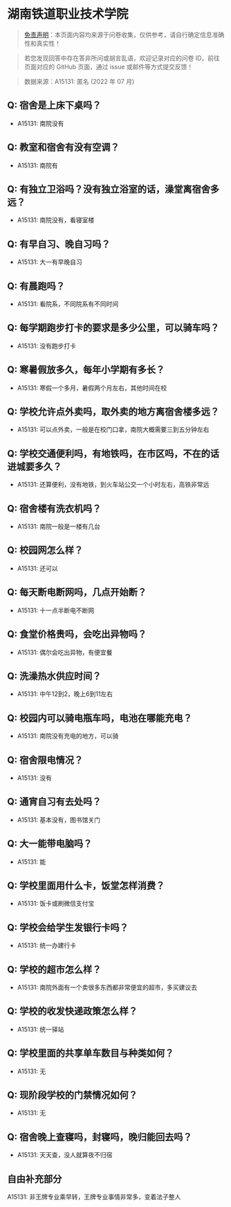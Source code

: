 # 湖南铁道职业技术学院

> [免责声明](https://colleges.chat/#_3)：本页面内容均来源于问卷收集，仅供参考，请自行确定信息准确性和真实性！

> 若您发现回答中存在答非所问或胡言乱语，欢迎记录对应的问卷 ID，前往页面对应的 GitHub 页面，通过 issue 或邮件等方式提交反馈！

> 数据来源：A15131: 匿名 (2022 年 07 月)

## Q: 宿舍是上床下桌吗？

- A15131: 南院没有

## Q: 教室和宿舍有没有空调？

- A15131: 南院有

## Q: 有独立卫浴吗？没有独立浴室的话，澡堂离宿舍多远？

- A15131: 南院没有，看寝室楼

## Q: 有早自习、晚自习吗？

- A15131: 大一有早晚自习

## Q: 有晨跑吗？

- A15131: 看院系，不同院系有不同时间

## Q: 每学期跑步打卡的要求是多少公里，可以骑车吗？

- A15131: 没有跑步打卡

## Q: 寒暑假放多久，每年小学期有多长？

- A15131: 寒假一个多月，暑假两个月左右，其他时间在校

## Q: 学校允许点外卖吗，取外卖的地方离宿舍楼多远？

- A15131: 可以点外卖，一般是在校门口拿，南院大概需要三到五分钟左右

## Q: 学校交通便利吗，有地铁吗，在市区吗，不在的话进城要多久？

- A15131: 还算便利，没有地铁，到火车站公交一个小时左右，高铁非常远

## Q: 宿舍楼有洗衣机吗？

- A15131: 南院一般是一楼有几台

## Q: 校园网怎么样？

- A15131: 还可以

## Q: 每天断电断网吗，几点开始断？

- A15131: 十一点半断电不断网

## Q: 食堂价格贵吗，会吃出异物吗？

- A15131: 偶尔会吃出异物，有便宜餐

## Q: 洗澡热水供应时间？

- A15131: 中午12到2，晚上6到11左右

## Q: 校园内可以骑电瓶车吗，电池在哪能充电？

- A15131: 南院没有充电的地方，可以骑

## Q: 宿舍限电情况？

- A15131: 没有

## Q: 通宵自习有去处吗？

- A15131: 基本没有，图书馆关门

## Q: 大一能带电脑吗？

- A15131: 能

## Q: 学校里面用什么卡，饭堂怎样消费？

- A15131: 饭卡或刷微信支付宝

## Q: 学校会给学生发银行卡吗？

- A15131: 统一办建行卡

## Q: 学校的超市怎么样？

- A15131: 南院外面有一个卖很多东西都非常便宜的超市，多买建议去

## Q: 学校的收发快递政策怎么样？

- A15131: 统一驿站

## Q: 学校里面的共享单车数目与种类如何？

- A15131: 无

## Q: 现阶段学校的门禁情况如何？

- A15131: 无

## Q: 宿舍晚上查寝吗，封寝吗，晚归能回去吗？

- A15131: 天天查，没人就算夜不归宿

## 自由补充部分

A15131: 非王牌专业乘早转，王牌专业事情非常多，变着法子整人